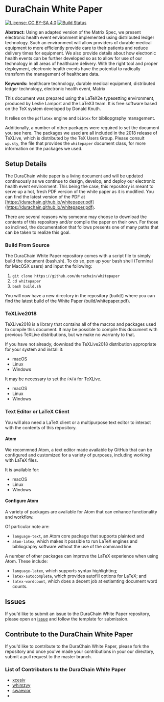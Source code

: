 # DuraChain White Paper

[![License: CC BY-SA 4.0](https://img.shields.io/badge/License-CC%20BY--SA%204.0-lightgrey.svg)](https://creativecommons.org/licenses/by-sa/4.0/)
[![Build Status](https://travis-ci.com/durachain/whitepaper.svg?branch=master)](https://travis-ci.com/durachain/whitepaper)

**Abstract:** Using an adapted version of the Matrix Spec, we present electronic health event environment implemented using distributed ledger technology. Such an environment will allow providers of durable medical equipment to more efficiently provide care to their patients and reduce delivery times for equipment. We also provide details about how electronic health events can be further developed so as to allow for use of our technology in all areas of healthcare delivery. With the right tool and proper deployment, electronic health events have the potential to radically transform the management of healthcare data.

**Keywords:** healthcare technology, durable medical equipment, distributed ledger technology, electronic health event, Matrix

This document was prepared using the LaTeX2e typesetting environment, produced by Leslie Lamport and the LaTeX3 team. It is free software based on the TeX system developed by Donald Knuth.

It relies on the `pdflatex` engine and `bibtex` for bibliopgraphy management.

Additionally, a number of other packages were required to set the document you see here. The packages we used are all included in the 2018 release of TeXLive, which is distributed by the TeX Users Group. Please consult `wp.sty`, the file that provides the `whitepaper` document class, for more information on the packages we used.

## Setup Details
The DuraChain white paper is a living document and will be updated continuously as we continue to design, develop, and deploy our electronic health event environment. This being the case, this repository is meant to serve up a hot, fresh PDF version of the white paper as it is modified. You can find the latest version of the PDF at [https://durachain.github.io/whitepaper.pdf](https://durachain.github.io/whitepaper.pdf).

There are several reasons why someone may choose to download the contents of this repository and/or compile the paper on their own. For those so inclined, the documentation that follows presents one of many paths that can be taken to realize this goal.

### Build From Source
The DuraChain White Paper repository comes with a script file to simply build the document (bash.sh). To do so, pen up your bash shell (Terminal for MacOSX users) and input the following:

1. `git clone https://github.com/durachain/whitepaper`
1. `cd whitepaper`
1. `bash build.sh`

You will now have a new directory in the repository (build/) where you can find the latest build of the White Paper (build/whitepaper.pdf).

### TeXLive2018
TeXLive2018 is a library that contains all of the macros and packages used to compile this document. It may be possible to compile this document with previous TeXLive distributions, but we make no warranty to that.

If you have not already, download the TeXLive2018 distribution appropriate for your system and install it:
- macOS
- Linux
- Windows

It may be necessary to set the `PATH` for TeXLive.
- macOS
- Linux
- Windows

### Text Editor or LaTeX Client
You will also need a LaTeX client or a multipurpose text editor to interact with the contents of this repository.

#### Atom
We recommned Atom, a text editor made available by GitHub that can be configured and customized for a variety of purposes, including working with LaTeX files.

It is available for:
- macOS
- Linux
- Windows

#### Configure Atom
A variety of packages are available for Atom that can enhance functionality and workflow.

Of particular note are:
- `language-text`, an Atom core package that supports plaintext and
- `atom-latex`, which makes it possible to run LaTeX engines and bibliography software without the use of the command line.

A number of other packages can improve the LaTeX experience when using Atom. These include:
- `language-latex`, which supports syntax highlighting;
- `latex-autocomplete`, which provides autofill options for LaTeX; and
- `latex-wordcount`, which does a decent job at estiamting document word counts.

## Issues
If you'd like to submit an issue to the DuraChain White Paper repository, please open an [issue](https://github.com/durachain/whitepaper/issues) and follow the template for submission.

## Contribute to the DuraChain White Paper
If you'd like to contribute to the DuraChain White Paper, please fork the repository and once you've made your contributions in your our directory, submit a pull request to the master branch.

### List of Contributors to the DuraChain White Paper
- [xcesiv](https://github.com/xcesiv)
- [whimzyy](https://github.com/whimzyy)
- [swaevior](https://github.com/swaevior)
-
